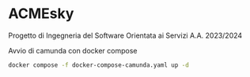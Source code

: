 # ACMEsky
Progetto di Ingegneria del Software Orientata ai Servizi A.A. 2023/2024


Avvio di camunda con docker compose


```bash
docker compose -f docker-compose-camunda.yaml up -d
```
